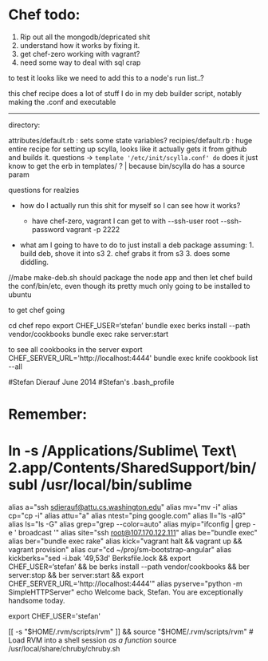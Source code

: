 # Chef todo:

1. Rip out all the mongodb/depricated shit
2. understand how it works by fixing it.
3. get chef-zero working with vagrant?
4. need some way to deal with sql crap

to test it looks like we need to add this to a node's run list..?

this chef recipe does a lot of stuff I do in my deb builder script, notably making the .conf and executable


--------
directory:

attributes/default.rb : sets some state variables?
recipies/default.rb : huge entire recipe for setting up scylla, looks like it actually gets it from github and builds it. 
    questions ->
        `template '/etc/init/scylla.conf' do` does it just know to get the erb in templates/ ?
            | because bin/scylla do has a source param


questions for realzies
- how do I actually run this shit for myself so I can see how it works?
    - have chef-zero, vagrant I can get to with --ssh-user root --ssh-password vagrant -p 2222

- what am I going to have to do to just install a deb package
    assuming:
        1. build deb, shove it into s3
        2. chef grabs it from s3
        3. does some diddling.

//mabe make-deb.sh should package the node app and then let chef build the conf/bin/etc, even though its pretty much only going to be installed to ubuntu


to get chef going

cd chef repo
export CHEF_USER=‘stefan’
bundle exec berks install --path vendor/cookbooks
bundle exec rake server:start


to see all cookbooks in the server 
export CHEF_SERVER_URL='http://localhost:4444'
bundle exec knife cookbook list --all  



#Stefan Dierauf June 2014
#Stefan's .bash_profile

# Remember:
# ln -s /Applications/Sublime\ Text\ 2.app/Contents/SharedSupport/bin/subl /usr/local/bin/sublime

alias a="ssh sdierauf@attu.cs.washington.edu"
alias mv="mv -i"
alias cp="cp -i"
alias attu="a"
alias ntest="ping google.com"
alias ll="ls -alG"
alias ls="ls -G"
alias grep="grep --color=auto"
alias myip="ifconfig | grep -e ' broadcast '"
alias site="ssh root@107.170.122.111"
alias be="bundle exec"
alias ber="bundle exec rake"
alias kick="vagrant halt && vagrant up && vagrant provision"
alias cur="cd ~/proj/sm-bootstrap-angular"
alias kickberks="sed -i.bak '49,53d' Berksfile.lock && export CHEF_USER=‘stefan’ && be berks install --path vendor/cookbooks && ber server:stop && ber server:start && export CHEF_SERVER_URL='http://localhost:4444'"
alias pyserve="python -m SimpleHTTPServer"
echo Welcome back, Stefan. You are exceptionally handsome today.

export CHEF_USER='stefan'

[[ -s "$HOME/.rvm/scripts/rvm" ]] && source "$HOME/.rvm/scripts/rvm" # Load RVM into a shell session *as a function*
source /usr/local/share/chruby/chruby.sh
